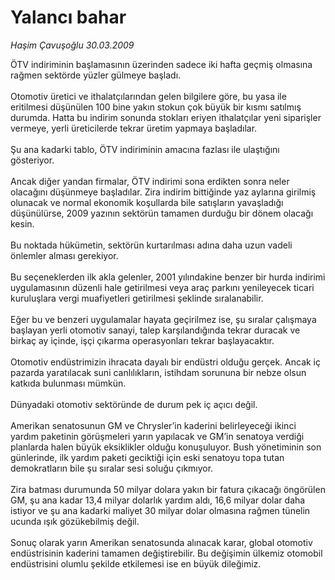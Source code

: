 # Yalancı bahar

*Haşim Çavuşoğlu 30.03.2009*

<div class="taraf_structure_2col_1zq">
<div class="margen_n">



 <p>ÖTV indiriminin başlamasının üzerinden sadece iki hafta geçmiş olmasına rağmen sektörde yüzler gülmeye başladı. <br/><br/>Otomotiv üretici ve ithalatçılarından gelen bilgilere göre, bu yasa ile eritilmesi düşünülen 100 bine yakın stokun çok büyük bir kısmı satılmış durumda. Hatta bu indirim sonunda stokları eriyen ithalatçılar yeni siparişler vermeye, yerli üreticilerde tekrar üretim yapmaya başladılar. <br/><br/>Şu ana kadarki tablo, ÖTV indiriminin amacına fazlası ile ulaştığını gösteriyor. <br/><br/>Ancak diğer yandan firmalar, ÖTV indirimi sona erdikten sonra neler olacağını düşünmeye başladılar. Zira indirim bittiğinde yaz aylarına girilmiş olunacak ve normal ekonomik koşullarda bile satışların yavaşladığı düşünülürse, 2009 yazının sektörün tamamen durduğu bir dönem olacağı kesin. <br/><br/>Bu noktada hükümetin, sektörün kurtarılması adına daha uzun vadeli önlemler alması gerekiyor. <br/><br/>Bu seçeneklerden ilk akla gelenler, 2001 yılındakine benzer bir hurda indirimi uygulamasının düzenli hale getirilmesi veya araç parkını yenileyecek ticari kuruluşlara vergi muafiyetleri getirilmesi şeklinde sıralanabilir. <br/><br/>Eğer bu ve benzeri uygulamalar hayata geçirilmez ise, şu sıralar çalışmaya başlayan yerli otomotiv sanayi, talep karşılandığında tekrar duracak ve birkaç ay içinde, işçi çıkarma operasyonları tekrar başlayacaktır. <br/><br/>Otomotiv endüstrimizin ihracata dayalı bir endüstri olduğu gerçek. Ancak iç pazarda yaratılacak suni canlılıkların, istihdam sorununa bir nebze olsun katkıda bulunması mümkün. <br/><br/>Dünyadaki otomotiv sektöründe de durum pek iç açıcı değil. <br/><br/>Amerikan senatosunun GM ve Chrysler’in kaderini belirleyeceği ikinci yardım paketinin görüşmeleri yarın yapılacak ve GM’in senatoya verdiği planlarda halen büyük eksiklikler olduğu konuşuluyor. Bush yönetiminin son günlerinde, ilk yardım paketi geciktiği için eski senatoyu topa tutan demokratların bile şu sıralar sesi soluğu çıkmıyor. <br/><br/>Zira batması durumunda 50 milyar dolara yakın bir fatura çıkacağı öngörülen GM, şu ana kadar 13,4 milyar dolarlık yardım aldı, 16,6 milyar dolar daha istiyor ve şu ana kadarki maliyet 30 milyar dolar olmasına rağmen tünelin ucunda ışık gözükebilmiş değil. <br/><br/>Sonuç olarak yarın Amerikan senatosunda alınacak karar, global otomotiv endüstrisinin kaderini tamamen değiştirebilir. Bu değişimin ülkemiz otomobil endüstrisini olumlu şekilde etkilemesi ise en büyük dileğimiz.</p>
<br/>
<br/>
<br/>



<br/>


<div id="taraf_not">
</div>

</div>


</div>
